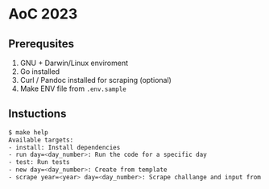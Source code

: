 # AoC 2023

## Prerequsites

1. GNU + Darwin/Linux enviroment
2. Go installed
3. Curl / Pandoc installed for scraping (optional)
4. Make ENV file from `.env.sample`

## Instuctions

```sh
$ make help
Available targets:
- install: Install dependencies
- run day=<day_number>: Run the code for a specific day
- test: Run tests
- new day=<day_number>: Create from template
- scrape year=<year> day=<day_number>: Scrape challange and input from site
```